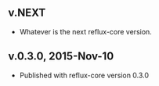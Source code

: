 ## v.NEXT

* Whatever is the next reflux-core version.

## v.0.3.0, 2015-Nov-10

* Published with reflux-core version 0.3.0
